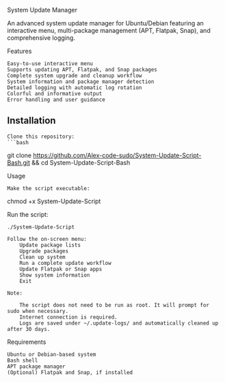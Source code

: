 System Update Manager

An advanced system update manager for Ubuntu/Debian featuring an interactive menu, multi-package management (APT, Flatpak, Snap), and comprehensive logging.


Features

    Easy-to-use interactive menu
    Supports updating APT, Flatpak, and Snap packages
    Complete system upgrade and cleanup workflow
    System information and package manager detection
    Detailed logging with automatic log rotation
    Colorful and informative output
    Error handling and user guidance

## Installation

    Clone this repository:
    ```bash
git clone https://github.com/Alex-code-sudo/System-Update-Script-Bash.git && cd System-Update-Script-Bash

Usage

    Make the script executable:
    

chmod +x System-Update-Script

Run the script:


    ./System-Update-Script

    Follow the on-screen menu:
        Update package lists
        Upgrade packages
        Clean up system
        Run a complete update workflow
        Update Flatpak or Snap apps
        Show system information
        Exit

    Note:

        The script does not need to be run as root. It will prompt for sudo when necessary.
        Internet connection is required.
        Logs are saved under ~/.update-logs/ and automatically cleaned up after 30 days.

Requirements

    Ubuntu or Debian-based system
    Bash shell
    APT package manager
    (Optional) Flatpak and Snap, if installed


